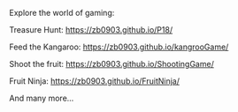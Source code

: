 Explore the world of gaming:

Treasure Hunt:
https://zb0903.github.io/P18/

Feed the Kangaroo:
https://zb0903.github.io/kangrooGame/

Shoot the fruit:
https://zb0903.github.io/ShootingGame/


Fruit Ninja:
https://zb0903.github.io/FruitNinja/


And many more...
